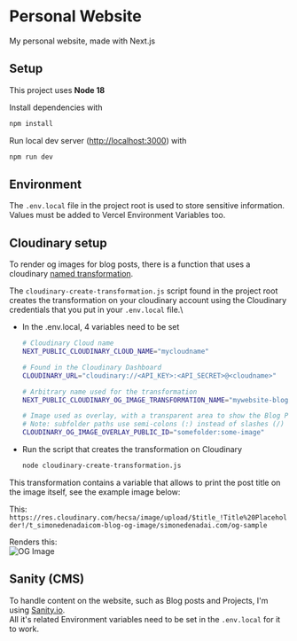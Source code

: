 
# Personal Website

My personal website, made with Next.js

## **Setup**

This project uses **Node 18**

Install dependencies with

```sh
npm install
```

Run local dev server ([http://localhost:3000](http://localhost:3000)) with

```sh
npm run dev
```

## **Environment**

The `.env.local` file in the project root is used to store sensitive information.\
Values must be added to Vercel Environment Variables too.

## **Cloudinary setup**
To render og images for blog posts, there is a function that uses a cloudinary [named transformation](https://cloudinary.com/documentation/image_transformations#named_transformations).

The `cloudinary-create-transformation.js` script found in the project root creates the transformation on your cloudinary account using the Cloudinary credentials that you put in your `.env.local` file.\

- In the .env.local, 4 variables need to be set

    ```sh
    # Cloudinary Cloud name
    NEXT_PUBLIC_CLOUDINARY_CLOUD_NAME="mycloudname"

    # Found in the Cloudinary Dashboard
    CLOUDINARY_URL="cloudinary://<API_KEY>:<API_SECRET>@<cloudname>"

    # Arbitrary name used for the transformation
    NEXT_PUBLIC_CLOUDINARY_OG_IMAGE_TRANSFORMATION_NAME="mywebsite-blog-og-image"

    # Image used as overlay, with a transparent area to show the Blog Post Cover Image (see https://res.cloudinary.com/hecsa/image/upload/v1677234643/simonedenadai.com/og-image-template.png)
    # Note: subfolder paths use semi-colons (:) instead of slashes (/)
    CLOUDINARY_OG_IMAGE_OVERLAY_PUBLIC_ID="somefolder:some-image"
    ```

- Run the script that creates the transformation on Cloudinary

    ```sh
    node cloudinary-create-transformation.js
    ```

This transformation contains a variable that allows to print the post title on the image itself, see the example image below:

This:\
`https://res.cloudinary.com/hecsa/image/upload/$title_!Title%20Placeholder!/t_simonedenadaicom-blog-og-image/simonedenadai.com/og-sample`

Renders this:\
![OG Image](https://res.cloudinary.com/hecsa/image/upload/$title_!Title%20Placeholder!/t_simonedenadaicom-blog-og-image/simonedenadai.com/og-sample)

## **Sanity (CMS)**

To handle content on the website, such as Blog posts and Projects, I'm using [Sanity.io](https://www.sanity.io/).\
All it's related Environment variables need to be set in the `.env.local` for it to work.
